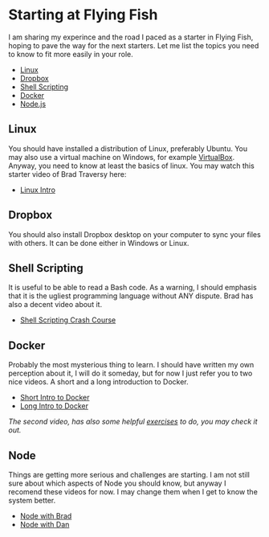 # Starting at Flying Fish
I am sharing my experince and the road I paced as a starter in Flying Fish, hoping to pave the way for the next starters. 
Let me list the topics you need to know to fit more easily in your role.

- [Linux](#Linux)
- [Dropbox](#Dropbox)
- [Shell Scripting](#Shell-Scripting)
- [Docker](#Docker)
- [Node.js](#Node)

## Linux
You should have installed a distribution of Linux, preferably Ubuntu. You may also use a virtual machine on Windows, for example [VirtualBox](https://www.virtualbox.org/wiki/Downloads).
Anyway, you need to know at least the basics of linux. You may watch this starter video of Brad Traversy here:
- [Linux Intro](https://www.youtube.com/watch?v=cBokz0LTizk)

## Dropbox
You should also install Dropbox desktop on your computer to sync your files with others. It can be done either in Windows or Linux.

## Shell Scripting
It is useful to be able to read a Bash code. As a warning, I should emphasis that it is the ugliest programming language without ANY dispute. Brad has also a decent video about it.
- [Shell Scripting Crash Course](https://www.youtube.com/watch?v=v-F3YLd6oMw)

## Docker
Probably the most mysterious thing to learn. I should have written my own perception about it, I will do it someday, but for now I just refer you to two nice videos. A short and a long introduction to Docker.
- [Short Intro to Docker](https://www.youtube.com/watch?v=JprTjTViaEA)
- [Long Intro to Docker](https://www.youtube.com/watch?v=fqMOX6JJhGo)

*The second video, has also some helpful [exercises](https://kodekloud.com/p/docker-labs) to do, you may check it out.*

## Node
Things are getting more serious and challenges are starting. I am not still sure about which aspects of Node you should know, but anyway I recomend these videos for now. I may change them when I get to know the system better.
- [Node with Brad](https://www.youtube.com/watch?v=U8XF6AFGqlc)
- [Node with Dan](https://www.youtube.com/watch?v=wxbQP1LMZsw&list=PLRqwX-V7Uu6YxDKpFzf_2D84p0cyk4T7X&t=0s)
